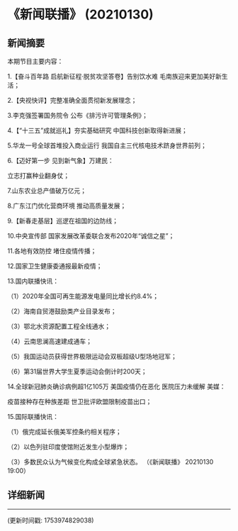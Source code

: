 # 《新闻联播》 (20210130)

## 新闻摘要

本期节目主要内容：


1.【奋斗百年路 启航新征程·脱贫攻坚答卷】告别饮水难 毛南族迎来更加美好新生活；


2.【央视快评】完整准确全面贯彻新发展理念；


3.李克强签署国务院令 公布《排污许可管理条例》；


4.【“十三五”成就巡礼】夯实基础研究 中国科技创新取得新进展；


5.华龙一号全球首堆投入商业运行 我国自主三代核电技术跻身世界前列；


6.【迈好第一步 见到新气象】万建民：

立志打赢种业翻身仗；


7.山东农业总产值破万亿元；


8.广东江门优化营商环境 推动高质量发展；


9.【新春走基层】巡逻在祖国的边防线；


10.中央宣传部 国家发展改革委联合发布2020年“诚信之星”；


11.各地有效防控 堵住疫情传播；


12.国家卫生健康委通报最新疫情；


13.国内联播快讯：


（1）2020年全国可再生能源发电量同比增长约8.4%；


（2）海南自贸港鼓励类产业目录发布；


（3）鄂北水资源配置工程全线通水；


（4）云南思澜高速建成通车；


（5）我国运动员获得世界极限运动会双板超级U型场地冠军；


（6）第31届世界大学生夏季运动会倒计时200天；


14.全球新冠肺炎确诊病例超1亿105万 美国疫情仍在恶化 医院压力未缓解 美媒：

疫苗接种存在种族差距 世卫批评欧盟限制疫苗出口；


15.国际联播快讯：


（1）俄完成延长俄美军控条约相关程序；


（2）以色列驻印度使馆附近发生小型爆炸；


（3）多数民众认为气候变化构成全球紧急状态。
（《新闻联播》 20210130 19:00）

## 详细新闻

---

(更新时间戳: 1753974829038)

